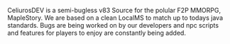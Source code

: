 CeliurosDEV is a semi-bugless v83 Source for the polular F2P MMORPG, MapleStory. We are based on a clean LocalMS to match up to todays java standards. Bugs are being worked on by our developers and npc scripts and features for players to enjoy are constantly being added.
